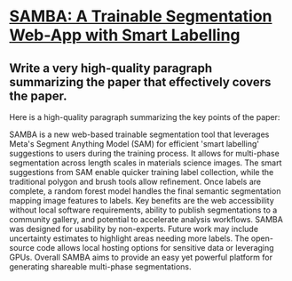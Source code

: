 # [SAMBA: A Trainable Segmentation Web-App with Smart Labelling](https://arxiv.org/abs/2312.04197)

## Write a very high-quality paragraph summarizing the paper that effectively covers the paper.

 Here is a high-quality paragraph summarizing the key points of the paper:

SAMBA is a new web-based trainable segmentation tool that leverages Meta's Segment Anything Model (SAM) for efficient 'smart labelling' suggestions to users during the training process. It allows for multi-phase segmentation across length scales in materials science images. The smart suggestions from SAM enable quicker training label collection, while the traditional polygon and brush tools allow refinement. Once labels are complete, a random forest model handles the final semantic segmentation mapping image features to labels. Key benefits are the web accessibility without local software requirements, ability to publish segmentations to a community gallery, and potential to accelerate analysis workflows. SAMBA was designed for usability by non-experts. Future work may include uncertainty estimates to highlight areas needing more labels. The open-source code allows local hosting options for sensitive data or leveraging GPUs. Overall SAMBA aims to provide an easy yet powerful platform for generating shareable multi-phase segmentations.
